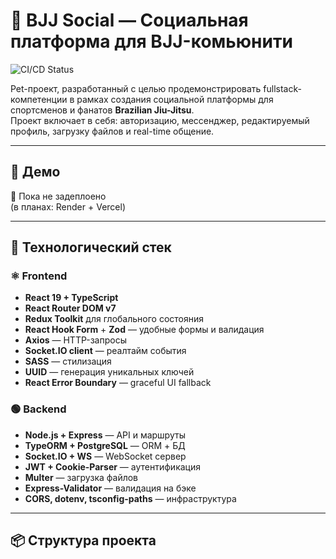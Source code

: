 # 🥋 BJJ Social — Социальная платформа для BJJ-комьюнити
![CI/CD Status](https://github.com/FarianGreen/Grip-Link-v2/actions/workflows/ci.yml/badge.svg)

Pet-проект, разработанный с целью продемонстрировать fullstack-компетенции в рамках создания социальной платформы для спортсменов и фанатов **Brazilian Jiu-Jitsu**.  
Проект включает в себя: авторизацию, мессенджер, редактируемый профиль, загрузку файлов и real-time общение.

---

## 🚀 Демо

🚧 Пока не задеплоено  
(в планах: Render + Vercel)

---

## 🧠 Технологический стек

### ⚛️ **Frontend**
- **React 19 + TypeScript**
- **React Router DOM v7**
- **Redux Toolkit** для глобального состояния
- **React Hook Form** + **Zod** — удобные формы и валидация
- **Axios** — HTTP-запросы
- **Socket.IO client** — реалтайм события
- **SASS** — стилизация
- **UUID** — генерация уникальных ключей
- **React Error Boundary** — graceful UI fallback

### 🟢 **Backend**
- **Node.js + Express** — API и маршруты
- **TypeORM + PostgreSQL** — ORM + БД
- **Socket.IO + WS** — WebSocket сервер
- **JWT + Cookie-Parser** — аутентификация
- **Multer** — загрузка файлов
- **Express-Validator** — валидация на бэке
- **CORS, dotenv, tsconfig-paths** — инфраструктура

---

## 📦 Структура проекта
